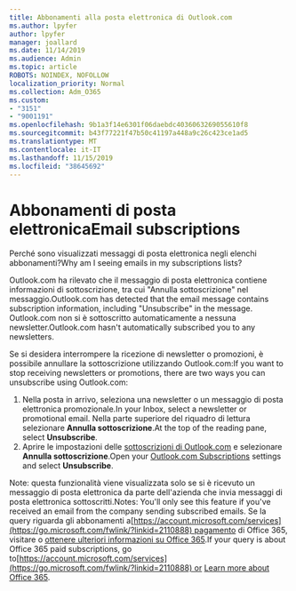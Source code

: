 ```yaml
---
title: Abbonamenti alla posta elettronica di Outlook.com
ms.author: lpyfer
author: lpyfer
manager: joallard
ms.date: 11/14/2019
ms.audience: Admin
ms.topic: article
ROBOTS: NOINDEX, NOFOLLOW
localization_priority: Normal
ms.collection: Adm_O365
ms.custom:
- "3151"
- "9001191"
ms.openlocfilehash: 9b1a3f14e6301f06daebdc4036063269055610f8
ms.sourcegitcommit: b43f77221f47b50c41197a448a9c26c423ce1ad5
ms.translationtype: MT
ms.contentlocale: it-IT
ms.lasthandoff: 11/15/2019
ms.locfileid: "38645692"
---
```

# <a name="email-subscriptions"></a><span data-ttu-id="a9b0f-102">Abbonamenti di posta elettronica</span><span class="sxs-lookup"><span data-stu-id="a9b0f-102">Email subscriptions</span></span>

<span data-ttu-id="a9b0f-103">Perché sono visualizzati messaggi di posta elettronica negli elenchi abbonamenti?</span><span class="sxs-lookup"><span data-stu-id="a9b0f-103">Why am I seeing emails in my subscriptions lists?</span></span>

<span data-ttu-id="a9b0f-104">Outlook.com ha rilevato che il messaggio di posta elettronica contiene informazioni di sottoscrizione, tra cui "Annulla sottoscrizione" nel messaggio.</span><span class="sxs-lookup"><span data-stu-id="a9b0f-104">Outlook.com has detected that the email message contains subscription information, including "Unsubscribe" in the message.</span></span> <span data-ttu-id="a9b0f-105">Outlook.com non si è sottoscritto automaticamente a nessuna newsletter.</span><span class="sxs-lookup"><span data-stu-id="a9b0f-105">Outlook.com hasn't automatically subscribed you to any newsletters.</span></span>

<span data-ttu-id="a9b0f-106">Se si desidera interrompere la ricezione di newsletter o promozioni, è possibile annullare la sottoscrizione utilizzando Outlook.com:</span><span class="sxs-lookup"><span data-stu-id="a9b0f-106">If you want to stop receiving newsletters or promotions, there are two ways you can unsubscribe using Outlook.com:</span></span>
1. <span data-ttu-id="a9b0f-107">Nella posta in arrivo, seleziona una newsletter o un messaggio di posta elettronica promozionale.</span><span class="sxs-lookup"><span data-stu-id="a9b0f-107">In your Inbox, select a newsletter or promotional email.</span></span> <span data-ttu-id="a9b0f-108">Nella parte superiore del riquadro di lettura selezionare **Annulla sottoscrizione**.</span><span class="sxs-lookup"><span data-stu-id="a9b0f-108">At the top of the reading pane, select **Unsubscribe**.</span></span>
2. <span data-ttu-id="a9b0f-109">Aprire le impostazioni delle [sottoscrizioni di Outlook.com](https://go.microsoft.com/fwlink/?linkid=2110887) e selezionare **Annulla sottoscrizione**.</span><span class="sxs-lookup"><span data-stu-id="a9b0f-109">Open your [Outlook.com Subscriptions](https://go.microsoft.com/fwlink/?linkid=2110887) settings and select **Unsubscribe**.</span></span>

<span data-ttu-id="a9b0f-110">Note: questa funzionalità viene visualizzata solo se si è ricevuto un messaggio di posta elettronica da parte dell'azienda che invia messaggi di posta elettronica sottoscritti.</span><span class="sxs-lookup"><span data-stu-id="a9b0f-110">Notes: You'll only see this feature if you've received an email from the company sending subscribed emails.</span></span>
<span data-ttu-id="a9b0f-111">Se la query riguarda gli abbonamenti a[https://account.microsoft.com/services](https://go.microsoft.com/fwlink/?linkid=2110888) pagamento di Office 365, visitare o [ottenere ulteriori informazioni su Office 365](https://products.office.com/compare-all-microsoft-office-products?tab=1&WT.mc_id=PROD_OL-Web_Support_O365NewValue_Upgrade).</span><span class="sxs-lookup"><span data-stu-id="a9b0f-111">If your query is about Office 365 paid subscriptions, go to[https://account.microsoft.com/services](https://go.microsoft.com/fwlink/?linkid=2110888) or [Learn more about Office 365](https://products.office.com/compare-all-microsoft-office-products?tab=1&WT.mc_id=PROD_OL-Web_Support_O365NewValue_Upgrade).</span></span>
  